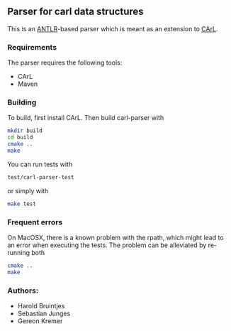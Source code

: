 Parser for carl data structures
--------------------------------------

This is an [ANTLR](http://www.antlr.org)-based parser which is meant as an extension to [CArL](https://github.com/smtrat/carl).

### Requirements

The parser requires the following tools:
- CArL
- Maven

### Building

To build, first install CArL. Then build carl-parser with

```bash
mkdir build
cd build
cmake ..
make
```

You can run tests with

```bash
test/carl-parser-test
```

or simply with

```bash
make test
```

### Frequent errors

On MacOSX, there is a known problem with the rpath, which might lead to an error when executing the tests.
The problem can be alleviated by re-running both

```bash
cmake ..
make
```

### Authors:

- Harold Bruintjes
- Sebastian Junges
- Gereon Kremer
